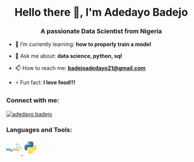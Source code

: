 <h1 align="center">Hello there 👋, I'm Adedayo Badejo</h1>
<h3 align="center">A passionate Data Scientist from Nigeria</h3>

- 🌱 I’m currently learning: **how to properly train a model**

- 💬 Ask me about: **data science, python, sql**

- 📫 How to reach me: **badejoadedayo21@gmail.com**

- ⚡ Fun fact: **I love food!!!**

<h3 align="left">Connect with me:</h3>
<p align="left">
<a href="https://linkedin.com/in/adedayo badejo" target="blank"><img align="center" src="https://raw.githubusercontent.com/rahuldkjain/github-profile-readme-generator/master/src/images/icons/Social/linked-in-alt.svg" alt="adedayo badejo" height="30" width="40" /></a>
</p>

<h3 align="left">Languages and Tools:</h3>
<p align="left"> <a href="https://www.mysql.com/" target="_blank" rel="noreferrer"> <img src="https://raw.githubusercontent.com/devicons/devicon/master/icons/mysql/mysql-original-wordmark.svg" alt="mysql" width="40" height="40"/> </a> <a href="https://www.python.org" target="_blank" rel="noreferrer"> <img src="https://raw.githubusercontent.com/devicons/devicon/master/icons/python/python-original.svg" alt="python" width="40" height="40"/> </a> </p>
